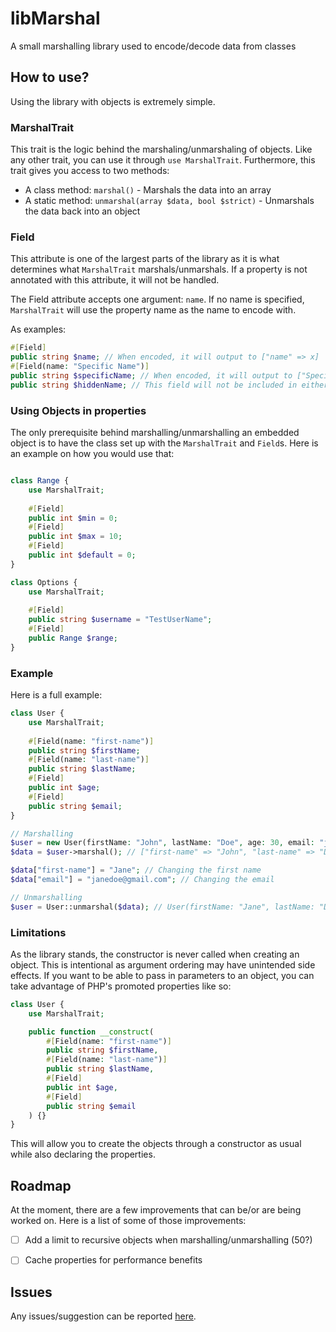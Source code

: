 # libMarshal
A small marshalling library used to encode/decode data from classes

## How to use?
Using the library with objects is extremely simple.

### MarshalTrait
This trait is the logic behind the marshaling/unmarshaling of objects. Like any other trait, you can use it through `use MarshalTrait`.
Furthermore, this trait gives you access to two methods:
- A class method: `marshal()` - Marshals the data into an array
- A static method: `unmarshal(array $data, bool $strict)` - Unmarshals the data back into an object

### Field
This attribute is one of the largest parts of the library as it is what determines what `MarshalTrait` marshals/unmarshals.
If a property is not annotated with this attribute, it will not be handled.

The Field attribute accepts one argument: `name`. If no name is specified, `MarshalTrait` will use the property name as the name to encode with.

As examples:
```php
#[Field]
public string $name; // When encoded, it will output to ["name" => x]
#[Field(name: "Specific Name")]
public string $specificName; // When encoded, it will output to ["Specific Name" => x]
public string $hiddenName; // This field will not be included in either marshalling methods.
```

### Using Objects in properties
The only prerequisite behind marshalling/unmarshalling an embedded object is to have the class set up with the `MarshalTrait` and `Field`s. Here is an example on how you would use that:
```php

class Range {
	use MarshalTrait;
	
	#[Field]
	public int $min = 0;
	#[Field]
	public int $max = 10;
	#[Field]
	public int $default = 0;
}

class Options {
	use MarshalTrait;
	
	#[Field]
	public string $username = "TestUserName";
	#[Field]
	public Range $range;
}
```

### Example
Here is a full example:
```php
class User {
	use MarshalTrait;
	
	#[Field(name: "first-name")]
	public string $firstName;
	#[Field(name: "last-name")]
	public string $lastName;
	#[Field]
	public int $age;
	#[Field]
	public string $email;
}

// Marshalling
$user = new User(firstName: "John", lastName: "Doe", age: 30, email: "johndoe@gmail.com");
$data = $user->marshal(); // ["first-name" => "John", "last-name" => "Doe", "age" => 30, "email" => "johndoe@gmail.com"]

$data["first-name"] = "Jane"; // Changing the first name
$data["email"] = "janedoe@gmail.com"; // Changing the email

// Unmarshalling
$user = User::unmarshal($data); // User(firstName: "Jane", lastName: "Doe", age: 30, email: "janedoe@gmail.com")
```

### Limitations
As the library stands, the constructor is never called when creating an object. This is intentional as argument ordering may have unintended side effects.
If you want to be able to pass in parameters to an object, you can take advantage of PHP's promoted properties like so:
```php
class User {
	use MarshalTrait;

	public function __construct(
		#[Field(name: "first-name")]
		public string $firstName,
		#[Field(name: "last-name")]
		public string $lastName,
		#[Field]
		public int $age,
		#[Field]
		public string $email
	) {}
}
```
This will allow you to create the objects through a constructor as usual while also declaring the properties.


## Roadmap
At the moment, there are a few improvements that can be/or are being worked on. Here is a list of some of those improvements:
- [ ] Add a limit to recursive objects when marshalling/unmarshalling (50?)
- [ ] Cache properties for performance benefits


## Issues
Any issues/suggestion can be reported [here](https://github.com/sylvrs/libMarshal/issues).
